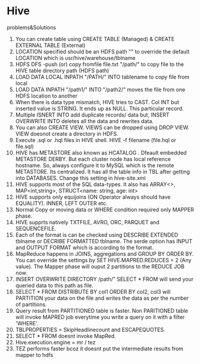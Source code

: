 # Hive
problems&amp;Solutions


1) You can create table using CREATE TABLE (Managed) & CREATE EXTERNAL TABLE (External) 
2) LOCATION specified should be an HDFS path "" to override the default LOCATION which is usr/hive/warehouse/tblname
3) HDFS DFS -push (or) copy fromfile file.txt "/path/" to copy file to the HIVE table directory path (HDFS path)
4) LOAD DATA LOCAL INPATH "/PATH/" INTO tablename to copy file from local
5) LOAD DATA INPATH "/path1/" INTO "/path2/" moves the file from one HDFS location to another
6) When there is data type mismatch, HIVE tries to CAST. Col INT but inserted value is STRING. It ends up as NULL. This particular record.
7) Multiple ISNERT INTO add duplicate records/ data but, INSERT OVERWRITE INTO deletes all the data and rewrites data.
8) You can also CREATE VIEW. VIEWS can be dropped using DROP VIEW. VIEW doesnot create a directory in HDFS.
9) Execute .sql or .hql files in HIVE shell. HIVE -f  filename (file.hql or file.sql)
10) HIVE has METASTORE also known as HCATALOG . Dfeault embedded METASTORE DERBY. But each cluster node has local reference hostname. So, always configure it to MySQL which is the remote METASTORE. Its centralized. It has all the table info in TBL after getting into DATABASES. Change this setting in hive-site.xml
11) HIVE supports most of the SQL data-types. It also has ARRAY<>, MAP<int,string>, STRUCT<name: string, age: int>
12) HIVE supports only equijoins (ON Operator always should have EQUALITY). INNER, LEFT OUTER etc.
13) Normal Copy or moving data or WHERE condition required only MAPPER phase.
14) HIVE supprts natively TXTFILE, AVRO, ORC, PARQUET and SEQUENCEFILE.
15) Each of the format is can be checked using DESCRIBE EXTENDED tblname or DECRIBE FORMATTED tblname. The serde option has INPUT and OUTPUT FORMAT  which is according to the format.
16) MapReduce happens in JOINS, aggregations and GROUP BY ORDER BY. You can override the settings by SET HIVE.MAPRED.REDUCES = 2 (Any value). The Mapper phase will ouput 2 partitions to the REDUCE JOB now.
17) INSERT OVERWRITE DIRECTORY /path/"
    SELECT * FROM will send your queried data to this path as file.
14) SELECT * FROM DISTRIBUTE BY col1 ORDER BY col2, col3 will PARTITION your data on the file and writes the data as per the number of partitions.
15) Query result from PARTITIONED table is faster. Non PARITIONED table will invoke MAPRED job everytime you write a query on it with a filter 'WHERE'.
16) TBLPROPERTIES = SkipHeadlinecount and ESCAPEQUOTES.
17) SELECT * FROM doesnt invoke MapRed.
18) Hive.execution.engine = mr / tez
19) TEZ performs faster bcoz it doesnt put the intermediate results from mapper to hdfs 
